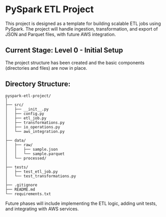 # PySpark ETL Project

This project is designed as a template for building scalable ETL jobs using PySpark. The project will handle ingestion, transformation, and export of JSON and Parquet files, with future AWS integration.

## Current Stage: Level 0 - Initial Setup
The project structure has been created and the basic components (directories and files) are now in place.

## Directory Structure:
```
pyspark-etl-project/
│
├── src/
│   ├── __init__.py
│   ├── config.py
│   ├── etl_job.py
│   ├── transformations.py
│   ├── io_operations.py
│   └── aws_integration.py
│
├── data/
│   ├── raw/
│   │   ├── sample.json
│   │   └── sample.parquet
│   └── processed/
│
├── tests/
│   ├── test_etl_job.py
│   └── test_transformations.py
│
├── .gitignore
├── README.md
└── requirements.txt
```

Future phases will include implementing the ETL logic, adding unit tests, and integrating with AWS services.
